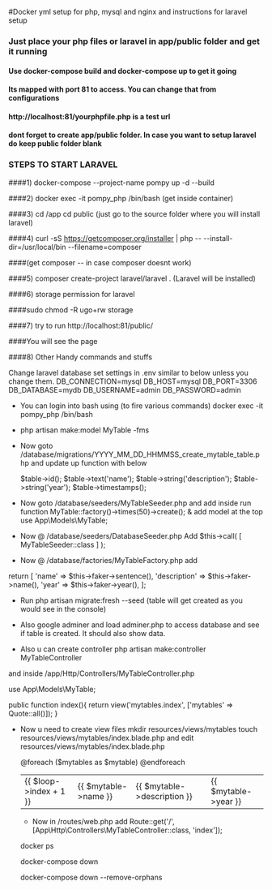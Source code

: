 #Docker yml setup for php, mysql and nginx and instructions for laravel setup
### Just place your php files or laravel in app/public folder and get it running
#### Use docker-compose build and docker-compose up to get it going
#### Its mapped with port 81 to access. You can change that from configurations
#### http://localhost:81/yourphpfile.php is a test url
#### dont forget to create app/public  folder. In case you want to setup laravel do keep public folder blank
 

### STEPS TO START LARAVEL

####1) docker-compose --project-name pompy up -d --build

####2) docker  exec -it pompy_php /bin/bash (get inside container)

####3) cd /app cd public (just go to the source folder where you will install laravel)

####4) curl -sS https://getcomposer.org/installer | php -- --install-dir=/usr/local/bin --filename=composer

####(get composer -- in case composer doesnt work)

####5) composer create-project laravel/laravel . (Laravel will be installed)

####6) storage  permission for laravel

####sudo chmod -R ugo+rw storage

####7) try to run http://localhost:81/public/  

####You will see the page

####8) Other Handy commands and stuffs


Change laravel database set settings in .env similar to below unless you change them.
DB_CONNECTION=mysql
DB_HOST=mysql
DB_PORT=3306
DB_DATABASE=mydb
DB_USERNAME=admin
DB_PASSWORD=admin


* You can login into bash using (to fire various commands)
docker  exec -it pompy_php /bin/bash

* php artisan make:model MyTable -fms

* Now goto /database/migrations/YYYY_MM_DD_HHMMSS_create_mytable_table.php and update up function with below

  $table->id();
  $table->text('name');
  $table->string('description');
  $table->string('year');
  $table->timestamps();

*  Now goto /database/seeders/MyTableSeeder.php and add inside run function
  MyTable::factory()->times(50)->create();
& add model at the top
 use App\Models\MyTable;


* Now @ /database/seeders/DatabaseSeeder.php
Add
$this->call(
            [
                MyTableSeeder::class
            ]
        ); 

* Now @ /database/factories/MyTableFactory.php add

return [
            'name' => $this->faker->sentence(),
            'description' => $this->faker->name(),
            'year' => $this->faker->year(),
        ];

* Run php artisan migrate:fresh --seed
(table will get created as you would see in the console)

* Also google adminer and load adminer.php to access database and see if table is created. It should also show data.

* Also u can create controller
php artisan make:controller MyTableController

and inside /app/Http/Controllers/MyTableController.php

use App\Models\MyTable;

public function index(){
        return view('mytables.index', ['mytables' => Quote::all()]);
    }

* Now u need to create view files
mkdir resources/views/mytables
touch resources/views/mytables/index.blade.php
and edit
resources/views/mytables/index.blade.php


  <table>
  @foreach ($mytables as $mytable)
            <tr>
                <td>{{ $loop->index + 1 }}</td>
                <td>{{ $mytable->name }}</td>
                <td>{{ $mytable->description }}</td>
                <td>{{ $mytable->year }}</td>
            </tr>
        @endforeach
		
</table>

* Now in /routes/web.php
add
Route::get('/', [App\Http\Controllers\MyTableController::class, 'index']);



docker ps

docker-compose down

docker-compose down --remove-orphans

